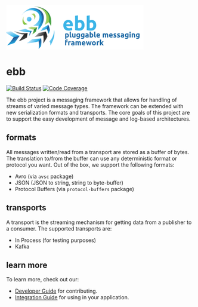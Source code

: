 ![Project Logo](docs/images/logo.png)

# ebb
[![Build Status](http://drone.eventualconsistency.net/api/badges/ebb-framework/ebb-core/status.svg)](http://drone.eventualconsistency.net/ebb-framework/ebb-core)
[![Code Coverage](http://aircover.eventualconsistency.net/badges/ebb-framework/ebb-core/coverage.svg)](http://aircover.eventualconsistency.net/ebb-framework/ebb-core)

The ebb project is a messaging framework that allows for handling of streams of
varied message types. The framework can be extended with new serialization formats
and transports. The core goals of this project are to support the easy development
of message and log-based architectures.

## formats
All messages written/read from a transport are stored as a buffer of bytes. The
translation to/from the buffer can use any deterministic format or protocol you
want. Out of the box, we support the following formats:

- Avro (via `avsc` package)
- JSON (JSON to string, string to byte-buffer)
- Protocol Buffers (via `protocol-buffers` package)

## transports
A transport is the streaming mechanism for getting data from a publisher to
a consumer. The supported transports are:

- In Process (for testing purposes)
- Kafka

## learn more
To learn more, check out our:

  - [Developer Guide](docs/development.md) for contributing.
  - [Integration Guide](docs/integration.md) for using in your application.



